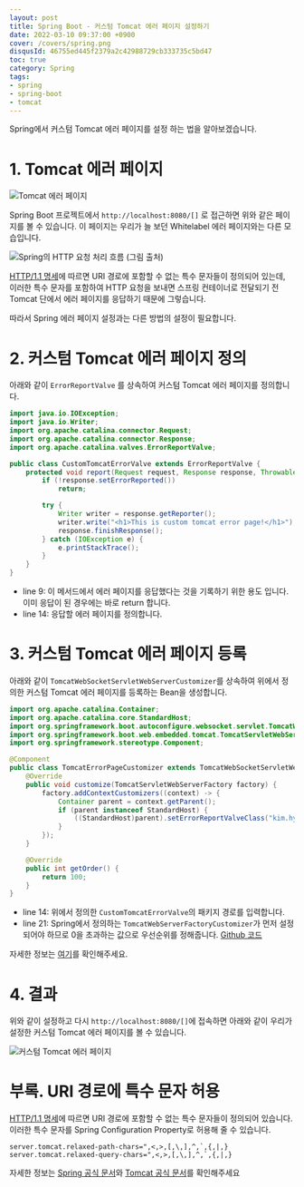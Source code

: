 ```yaml
---
layout: post
title: Spring Boot - 커스텀 Tomcat 에러 페이지 설정하기
date: 2022-03-10 09:37:00 +0900
cover: /covers/spring.png
disqusId: 46755ed445f2379a2c42988729cb333735c5bd47
toc: true
category: Spring
tags:
- spring
- spring-boot
- tomcat
---
```


Spring에서 커스텀 Tomcat 에러 페이지를 설정 하는 법을 알아보겠습니다.

<!-- more -->

# 1. Tomcat 에러 페이지


![Tomcat 에러 페이지](./tomcat-error-page.png)

Spring Boot 프로젝트에서 `http://localhost:8080/[]` 로 접근하면 위와 같은 페이지를 볼 수 있습니다.
이 페이지는 우리가 늘 보던 Whitelabel 에러 페이지와는 다른 모습입니다.

![Spring의 HTTP 요청 처리 흐름 (<a href="https://taes-k.github.io/2020/02/16/servlet-container-spring-container/">그림 출처</a>)](./spring-tomcat.png)

[HTTP/1.1 명세](https://tools.ietf.org/rfc/rfc7230.txt)에 따르면 URI 경로에 포함할 수 없는 특수 문자들이 정의되어 있는데,
이러한 특수 문자를 포함하여 HTTP 요청을 보내면 스프링 컨테이너로 전달되기 전 Tomcat 단에서 에러 페이지를 응답하기 때문에 그렇습니다.

따라서 Spring 에러 페이지 설정과는 다른 방법의 설정이 필요합니다.

# 2. 커스텀 Tomcat 에러 페이지 정의

아래와 같이 `ErrorReportValve` 를 상속하여 커스텀 Tomcat 에러 페이지를 정의합니다.

```java
import java.io.IOException;
import java.io.Writer;
import org.apache.catalina.connector.Request;
import org.apache.catalina.connector.Response;
import org.apache.catalina.valves.ErrorReportValve;

public class CustomTomcatErrorValve extends ErrorReportValve {
    protected void report(Request request, Response response, Throwable throwable) {
        if (!response.setErrorReported())
            return;

        try {
            Writer writer = response.getReporter();
            writer.write("<h1>This is custom tomcat error page!</h1>");
            response.finishResponse();
        } catch (IOException e) {
            e.printStackTrace();
        }
    }
}
```

- line 9: 이 메서드에서 에러 페이지를 응답했다는 것을 기록하기 위한 용도 입니다. 이미 응답이 된 경우에는 바로 return 합니다.
- line 14: 응답할 에러 페이지를 정의합니다.

# 3. 커스텀 Tomcat 에러 페이지 등록

아래와 같이 `TomcatWebSocketServletWebServerCustomizer`를 상속하여 위에서 정의한 커스텀 Tomcat 에러 페이지를 등록하는 Bean을 생성합니다.

```java
import org.apache.catalina.Container;
import org.apache.catalina.core.StandardHost;
import org.springframework.boot.autoconfigure.websocket.servlet.TomcatWebSocketServletWebServerCustomizer;
import org.springframework.boot.web.embedded.tomcat.TomcatServletWebServerFactory;
import org.springframework.stereotype.Component;

@Component
public class TomcatErrorPageCustomizer extends TomcatWebSocketServletWebServerCustomizer {
    @Override
    public void customize(TomcatServletWebServerFactory factory) {
        factory.addContextCustomizers((context) -> {
            Container parent = context.getParent();
            if (parent instanceof StandardHost) {
                ((StandardHost)parent).setErrorReportValveClass("kim.hyunsub.demo.CustomTomcatErrorValve");
            }
        });
    }

    @Override
    public int getOrder() {
        return 100;
    }
}
```

- line 14: 위에서 정의한 `CustomTomcatErrorValve`의 패키지 경로를 입력합니다.
- line 21: Spring에서 정의하는 `TomcatWebServerFactoryCustomizer`가 먼저 설정되어야 하므로 0을 초과하는 값으로 우선순위를 정해줍니다.
  [Github 코드](https://github.com/spring-projects/spring-boot/blob/main/spring-boot-project/spring-boot-autoconfigure/src/main/java/org/springframework/boot/autoconfigure/web/embedded/TomcatWebServerFactoryCustomizer.java#L76)

자세한 정보는 [여기](https://github.com/spring-projects/spring-boot/issues/21257#issuecomment-745565376)를 확인해주세요.

# 4. 결과

위와 같이 설정하고 다시 `http://localhost:8080/[]`에 접속하면 아래와 같이 우리가 설정한 커스텀 Tomcat 에러 페이지를 볼 수 있습니다.

![커스텀 Tomcat 에러 페이지](./custom-tomcat-error-page.png)

# 부록. URI 경로에 특수 문자 허용

[HTTP/1.1 명세](https://tools.ietf.org/rfc/rfc7230.txt)에 따르면 URI 경로에 포함할 수 없는 특수 문자들이 정의되어 있습니다.
이러한 특수 문자를 Spring Configuration Property로 허용해 줄 수 있습니다.

```
server.tomcat.relaxed-path-chars=",<,>,[,\,],^,`,{,|,}
server.tomcat.relaxed-query-chars=",<,>,[,\,],^,`,{,|,}
```

자세한 정보는 [Spring 공식 문서](https://docs.spring.io/spring-boot/docs/current/reference/html/application-properties.html#application-properties.server.server.tomcat.relaxed-path-chars)와
[Tomcat 공식 문서](https://tomcat.apache.org/tomcat-9.0-doc/config/http.html)를 확인해주세요
